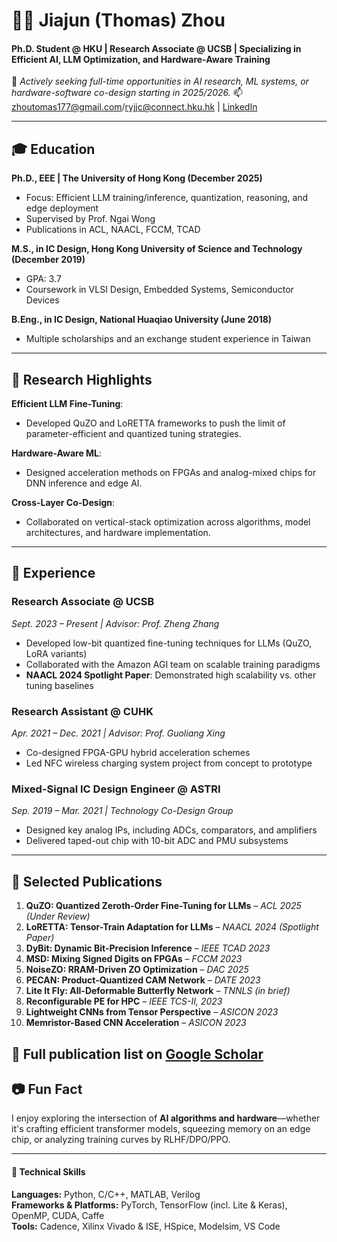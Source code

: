 # 👨‍💻 Jiajun (Thomas) Zhou

#### Ph.D. Student @ HKU | Research Associate @ UCSB | Specializing in Efficient AI, LLM Optimization, and Hardware-Aware Training
🚀 *Actively seeking full-time opportunities in AI research, ML systems, or hardware-software co-design starting in 2025/2026.*
📫 zhoutomas177@gmail.com/ryjjc@connect.hku.hk | [LinkedIn](https://www.linkedin.com/in/jiajun-z-38a22bb2/)

---


## 🎓 Education

**Ph.D., EEE | The University of Hong Kong (December 2025)**
- Focus: Efficient LLM training/inference, quantization, reasoning, and edge deployment  
- Supervised by Prof. Ngai Wong  
- Publications in ACL, NAACL, FCCM, TCAD

**M.S., in IC Design, Hong Kong University of Science and Technology (December 2019)**  
- GPA: 3.7  
- Coursework in VLSI Design, Embedded Systems, Semiconductor Devices

**B.Eng., in IC Design, National Huaqiao University (June 2018)**  
- Multiple scholarships and an exchange student experience in Taiwan

---


## 🚀 Research Highlights
**Efficient LLM Fine-Tuning**: 
- Developed QuZO and LoRETTA frameworks to push the limit of parameter-efficient and quantized tuning strategies.

**Hardware-Aware ML**: 
- Designed acceleration methods on FPGAs and analog-mixed chips for DNN inference and edge AI.

**Cross-Layer Co-Design**: 
- Collaborated on vertical-stack optimization across algorithms, model architectures, and hardware implementation.

---

## 💼 Experience

### **Research Associate @ UCSB**
_Sept. 2023 – Present | Advisor: Prof. Zheng Zhang_  
- Developed low-bit quantized fine-tuning techniques for LLMs (QuZO, LoRA variants)  
- Collaborated with the Amazon AGI team on scalable training paradigms  
- **NAACL 2024 Spotlight Paper**: Demonstrated high scalability vs. other tuning baselines  

### **Research Assistant @ CUHK** 
_Apr. 2021 – Dec. 2021 | Advisor: Prof. Guoliang Xing_  
- Co-designed FPGA-GPU hybrid acceleration schemes 
- Led NFC wireless charging system project from concept to prototype  

### **Mixed-Signal IC Design Engineer @ ASTRI** 
_Sep. 2019 – Mar. 2021 | Technology Co-Design Group_  
- Designed key analog IPs, including ADCs, comparators, and  amplifiers  
- Delivered taped-out chip with 10-bit ADC and PMU subsystems

---

## 🧠 Selected Publications

1. **QuZO: Quantized Zeroth-Order Fine-Tuning for LLMs** – _ACL 2025 (Under Review)_  
2. **LoRETTA: Tensor-Train Adaptation for LLMs** – _NAACL 2024 (Spotlight Paper)_  
3. **DyBit: Dynamic Bit-Precision Inference** – _IEEE TCAD 2023_  
4. **MSD: Mixing Signed Digits on FPGAs** – _FCCM 2023_  
5. **NoiseZO: RRAM-Driven ZO Optimization** – _DAC 2025_  
6. **PECAN: Product-Quantized CAM Network** – _DATE 2023_  
7. **Lite It Fly: All-Deformable Butterfly Network** – _TNNLS (in brief)_  
8. **Reconfigurable PE for HPC** – _IEEE TCS-II, 2023_  
9. **Lightweight CNNs from Tensor Perspective** – _ASICON 2023_  
10. **Memristor-Based CNN Acceleration** – _ASICON 2023_

📝 Full publication list on [Google Scholar](https://scholar.google.com/citations?hl=en&user=4KQ6SKUAAAAJ)
---



## 📷 Fun Fact

I enjoy exploring the intersection of **AI algorithms and hardware**—whether it's crafting efficient transformer models, squeezing memory on an edge chip, or analyzing training curves by RLHF/DPO/PPO.

---

#### 🔧 Technical Skills
**Languages:** Python, C/C++, MATLAB, Verilog  
**Frameworks & Platforms:** PyTorch, TensorFlow (incl. Lite & Keras), OpenMP, CUDA, Caffe  
**Tools:** Cadence, Xilinx Vivado & ISE, HSpice, Modelsim, VS Code  
